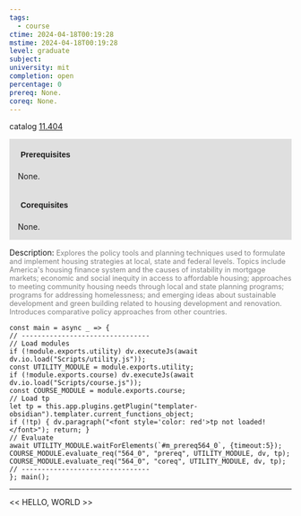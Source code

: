 ```yaml
---
tags:
  - course
ctime: 2024-04-18T00:19:28
mstime: 2024-04-18T00:19:28
level: graduate
subject: 
university: mit
completion: open
percentage: 0
prereq: None.
coreq: None.
---
```


catalog [11.404](http://student.mit.edu/catalog/m11c.html#11.404)

<span style="display: block; padding: 15px; background-color: rgb(100, 100, 100, 0.2);"><font id="m_prereq564_0" style="display: block; font-family: Arial, sans-serif; font-weight: bold; padding: 5px">Prerequisites</font><br><span id="prereq564_0">None.</span></span>
<span style="display: block; padding: 15px; background-color: rgb(100, 100, 100, 0.2);"><font id="m_coreq564_0" style="display: block; font-family: Arial, sans-serif; font-weight: bold; padding: 5px">Corequisites</font><br><span id="coreq564_0">None.</span></span>

<font style="">Description:</font>
<font style="color: grey; font-size: 0.8rem;">Explores the policy tools and planning techniques used to formulate and implement housing strategies at local, state and federal levels.  Topics include America's housing finance system and the causes of instability in mortgage markets; economic and social inequity in access to affordable housing; approaches to meeting community housing needs through local and state planning programs; programs for addressing homelessness; and emerging ideas about sustainable development and green building related to housing development and renovation. Introduces comparative policy approaches from other countries.</font>

```dataviewjs
const main = async _ => {
// --------------------------------
// Load modules
if (!module.exports.utility) dv.executeJs(await dv.io.load("Scripts/utility.js"));
const UTILITY_MODULE = module.exports.utility;
if (!module.exports.course) dv.executeJs(await dv.io.load("Scripts/course.js"));
const COURSE_MODULE = module.exports.course;
// Load tp
let tp = this.app.plugins.getPlugin("templater-obsidian").templater.current_functions_object;
if (!tp) { dv.paragraph("<font style='color: red'>tp not loaded!</font>"); return; }
// Evaluate
await UTILITY_MODULE.waitForElements(`#m_prereq564_0`, {timeout:5});
COURSE_MODULE.evaluate_req("564_0", "prereq", UTILITY_MODULE, dv, tp);
COURSE_MODULE.evaluate_req("564_0", "coreq", UTILITY_MODULE, dv, tp);
// --------------------------------
}; main();
```

---

<< HELLO, WORLD >>
